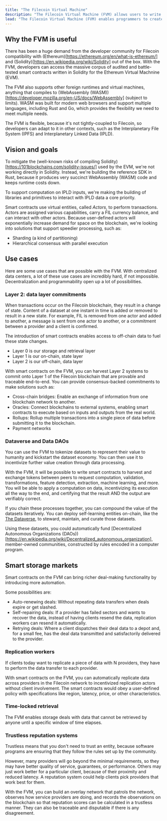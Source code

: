 ```yaml
---
title: "The Filecoin Virtual Machine"
description: "The Filecoin Virtual Machine (FVM) allows users to write their own smart-contracts and run them against the Filecoin network. This website contains all the documentation for the FVM project, including examples and reference material to help developers build on the FVM."
lead: "The Filecoin Virtual Machine (FVM) enables programmers to create and deploy smart contracts on the Filecoin blockchain. With smart contracts, programmers can create new features, opening up a wide range of storage and data possibilities, including proof of execution."
---
```


## Why the FVM is useful

There has been a huge demand from the developer community for Filecoin compatibility with (Ethereum)[https://ethereum.org/en/what-is-ethereum/] and (Solidity)[https://en.wikipedia.org/wiki/Solidity] out of the box. With the FVM, developers can access the massive corpus of audited and battle-tested smart contracts written in Solidity for the Ethereum Virtual Machnine (EVM).

The FVM also supports other foreign runtimes and virtual machines, anything that compiles to (WebAssembly (WASM))[https://developer.mozilla.org/en-US/docs/WebAssembly] (subject to limits). WASM was built for modern web browsers and support multiple languages, including Rust and Go, which provides the flexibility we need to meet multiple needs.

The FVM is flexible, because it's not tightly-coupled to Filecoin, so developers can adapt to it in other contexts, such as the Interplanetary File System (IPFS) and Interplanetary Linked Data (IPLD).

## Vision and goals

To mitigate the (well-known risks of compiling Solidity)[https://101blockchains.com/solidity-issues/] used by the EVM, we're not working directly in Solidity. Instead, we're building the reference SDK in Rust, because it produces very succinct WebAssembly (WASM) code and keeps runtime costs down.

To support computation on IPLD inputs, we're making the building of libraries and primitives to interact with IPLD data a core priority.

Smart contracts use virtual entities, called _Actors_, to perform transactions. Actors are assigned various capabilities, carry a FIL currency balance, and can interact with other actors. Because user-defined actors will exponentially increase demand for space on the blockchain, we're looking into solutions that support speedier processing, such as:
- Sharding (a kind of partitioning)
- Hierarchical consensus with parallel execution

## Use cases

Here are some use cases that are possible with the FVM. With centralized data centers, a lot of these use cases are incredibly hard, if not impossible. Decentralization and programmability open up a lot of possibilities.

### Layer 2: data layer commitments

When transactions occur on the Filecoin blockchain, they result in a change of state. Content of a dataset at one instant in time is added or removed to result in a new state. For example, FIL is removed from one actor and added to another, a message is sent from one actor to another, or a commitment between a provider and a client is confirmed.

The introduction of smart contracts enables access to off-chain data to fuel these state changes.

- Layer 0 is our storage and retrieval layer
- Layer 1 is our on-chain, state layer
- Layer 2 is our off-chain, data layer

With smart contracts on the FVM, you can harvest Layer 2 systems to commit onto Layer 1 of the Filecoin blockchain that are provable and traceable end-to-end. You can provide consensus-backed commitments to make solutions such as:

- Cross-chain bridges: Enable an exchange of information from one blockchain network to another.
- Oracles: Connect blockchains to external systems, enabling smart contracts to execute based on inputs and outputs from the real world.
- Rollups: Rollup multiple transactions into a single piece of data before submitting it to the blockchain.
- Payment networks

### Dataverse and Data DAOs

You can use the FVM to tokenize datasets to represent their value to humanity and kickstart the dataset economy. You can then use it to incentivize further value creation through data processing.

With the FVM, it will be possible to write smart contracts to harvest and exchange tokens between peers to request computation, validation, transformations, feature detection, extraction, machine learning, and more. You will be able to apply a computation on data, incentivizing its execution all the way to the end, and certifying that the result AND the output are verifiably correct.

If you chain these processes together, you can compound the value of the datasets iteratively. You can deploy self-learning entities on-chain, like the [The Dataverse](https://dataverse.org/), to steward, maintain, and curate those datasets.

Using these datasets, you could automatically fund [Decentralized Autonomous Organizations (DAOs))[https://en.wikipedia.org/wiki/Decentralized_autonomous_organization], member-owned communities, constructed by rules encoded in a computer program.

## Smart storage markets

Smart contracts on the FVM can bring richer deal-making functionality by introducing more automation.

Some possibilities are:

- Auto-renewing deals: Without repeating data transfers when deals expire or get slashed.
- Self-repairing deals: If a provider has failed sectors and wants to recover the data, instead of having clients resend the data, replication workers can resend it automatically.
- Retrying deals: Where a client dispatches their deal data to a depot and, for a small fee, has the deal data transmitted and satisfactorily delivered to the provider.

### Replication workers

If clients today want to replicate a piece of data with N providers, they have to perform the data transfer to each provider.

With smart contracts on the FVM, you can automatically replicate data across providers in the Filecoin network to incentivized replication actors without client involvement. The smart contracts would obey a user-defined policy with specifications like region, latency, price, or other characteristics.

### Time-locked retrieval

The FVM enables storage deals with data that cannot be retrieved by anyone until a specific window of time elapses.

### Trustless reputation systems

Trustless means that you don't need to trust an entity, because software programs are ensuring that they follow the rules set up by the community.

However, many providers will go beyond the minimal requirements, so they may have better quality of service, guarantees, or performance. Others may just work better for a particular client, because of their proximity and reduced latency. A reputation system could help clients pick providers that work best for them.

With the FVM, you can build an overlay network that patrols the network, observes how service providers are doing, and records the observations on the blockchain so that reputation scores can be calculated in a trustless manner. They can also be traceable and disputable if there is any disagreement.
